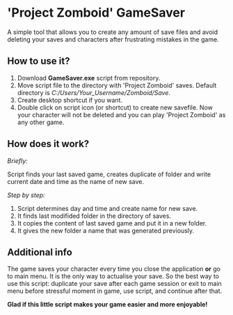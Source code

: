 # 'Project Zomboid' GameSaver

A simple tool that allows you to create any amount of save files and avoid deleting your saves and characters after frustrating mistakes in the game.

## How to use it?
1. Download **GameSaver.exe** script from repository.
2. Move script file to the directory with 'Project Zomboid' saves. Default directory is *C:/Users/Your_Username/Zomboid/Save*.
3. Create desktop shortcut if you want.
4. Double click on script icon (or shortcut) to create new savefile. Now your character will not be deleted and you can play 'Project Zomboid' as any other game.

## How does it work?
*Briefly:*

Script finds your last saved game, creates duplicate of folder and write current date and time as the name of new save. 

*Step by step:*
1. Script determines day and time and create name for new save.
2. It finds last modifided folder in the directory of saves.
3. It copies the content of last saved game and put it in a new folder.
4. It gives the new folder a name that was generated previously.

## Additional info
The game saves your character every time you close the application **or** go to main menu. It is the only way to actualise your save. So the best way to use this script: duplicate your save after each game session or exit to main menu before stressful moment in game, use script, and continue after that. 

**Glad if this little script makes your game easier and more enjoyable!**

